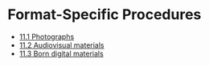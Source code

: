 # Format-Specific Procedures


* [11.1 Photographs](#111-photographs)
* [11.2 Audiovisual materials](#112-audiovisual-materials)
* [11.3 Born digital materials](#113-born-digital-materials)
